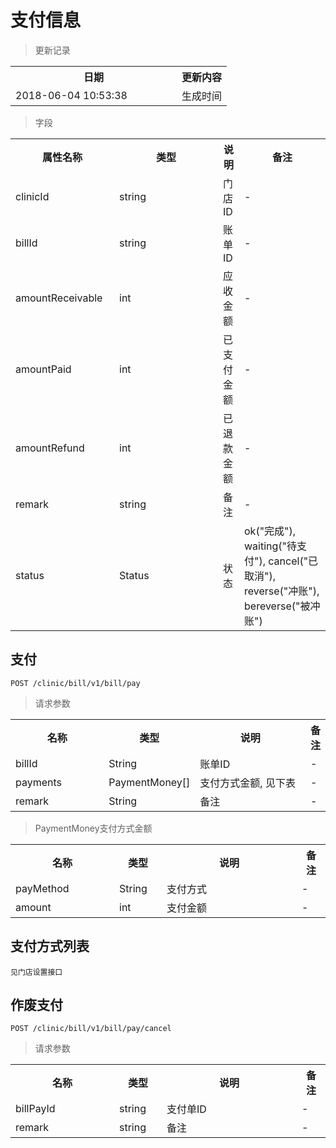 # 支付信息

> 更新记录

<table>
    <tr>
        <th style="width:250px;">日期</th>
        <th>更新内容</th>
    </tr>
    <tr>
        <td>2018-06-04 10:53:38</td>
        <td>生成时间</td>
    </tr>
</table>

> 字段

<table>
    <tr>
        <th style="width:150px;">属性名称</th>
        <th style="width:150px;">类型</th>
        <th>说明</th>
        <th>备注</th>
    </tr>
    <tr>
        <td>clinicId</td>
        <td>string</td>
        <td>门店ID</td>
        <td>-</td>
    </tr>
    <tr>
        <td>billId</td>
        <td>string</td>
        <td>账单ID</td>
        <td>-</td>
    </tr>
    <tr>
        <td>amountReceivable</td>
        <td>int</td>
        <td>应收金额</td>
        <td>-</td>
    </tr>
    <tr>
        <td>amountPaid</td>
        <td>int</td>
        <td>已支付金额</td>
        <td>-</td>
    </tr>
    <tr>
        <td>amountRefund</td>
        <td>int</td>
        <td>已退款金额</td>
        <td>-</td>
    </tr>
    <tr>
        <td>remark</td>
        <td>string</td>
        <td>备注</td>
        <td>-</td>
    </tr>
    <tr>
        <td>status</td>
        <td>Status</td>
        <td>状态</td>
        <td>ok("完成"), waiting("待支付"), cancel("已取消"), reverse("冲账"), bereverse("被冲账")</td>
    </tr>
</table>

## 支付

```
POST /clinic/bill/v1/bill/pay
```

> 请求参数

<table>
    <tr>
        <th style="width:150px;">名称</th>
        <th style="width:60px;">类型</th>
        <th style="width:200px;">说明</th>
        <th>备注</th>
    </tr>
    <tr>
        <td>billId</td>
        <td>String</td>
        <td>账单ID</td>
        <td>-</td>
    </tr>
    <tr>
        <td>payments</td>
        <td>PaymentMoney[]</td>
        <td>支付方式金额, 见下表</td>
        <td>-</td>
    </tr>
    <tr>
        <td>remark</td>
        <td>String</td>
        <td>备注</td>
        <td>-</td>
    </tr>
</table>

>PaymentMoney支付方式金额

<table>
    <tr>
        <th style="width:150px;">名称</th>
        <th style="width:60px;">类型</th>
        <th style="width:200px;">说明</th>
        <th>备注</th>
    </tr>
    <tr>
        <td>payMethod</td>
        <td>String</td>
        <td>支付方式</td>
        <td>-</td>
    </tr>
    <tr>
        <td>amount</td>
        <td>int</td>
        <td>支付金额</td>
        <td>-</td>
    </tr>
</table>

## 支付方式列表

```
见门店设置接口
```

## 作废支付

```
POST /clinic/bill/v1/bill/pay/cancel
```
> 请求参数

<table>
    <tr>
        <th style="width:150px;">名称</th>
        <th style="width:60px;">类型</th>
        <th style="width:200px;">说明</th>
        <th>备注</th>
    </tr>
    <tr>
        <td>billPayId</td>
        <td>string</td>
        <td>支付单ID</td>
        <td>-</td>
    </tr>
    <tr>
        <td>remark</td>
        <td>string</td>
        <td>备注</td>
        <td>-</td>
    </tr>
</table>
